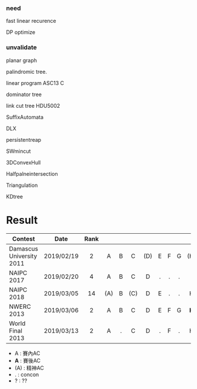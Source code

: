 ### need


fast linear recurence 





DP optimize

### unvalidate

planar graph

palindromic tree.

linear program ASC13 C

dominator tree

link cut tree HDU5002

SuffixAutomata

DLX

persistentreap

SWmincut

3DConvexHull

Halfpalneintersection

Triangulation

KDtree


# Result

| Contest                      | Date          | Rank |   |   |   |   |   |   |   |   |   |   |   |   |   |
| ---------------------------- |:-------------:|:----:|:-:|:-:|:-:|:-:|:-:|:-:|:-:|:-:|:-:|:-:|:-:|:-:|:-:|
| Damascus University 2011     | 2019/02/19    |   2  | A | B | C | (D) | E | F | G | (H) | I | J | K | . |
| NAIPC 2017                   | 2019/02/20    |   4  | A | B | C | D | . | . | . | . | . | J | . |
| NAIPC 2018                   | 2019/03/05    |  14  | (A) | B | (C) | D | E | . | . | H | I | . | K |
| NWERC 2013                   | 2019/03/06    |   2  | A | B | C | D | E | F | G | **H** | I | J |
| World Final 2013             | 2019/03/13    |   2  | A | . | C | D | . | F | . | H | **I** | **J** | . |

- A : 賽內AC
- **A** : 賽後AC
- (A) : 精神AC
- . : concon
- ? : ??

